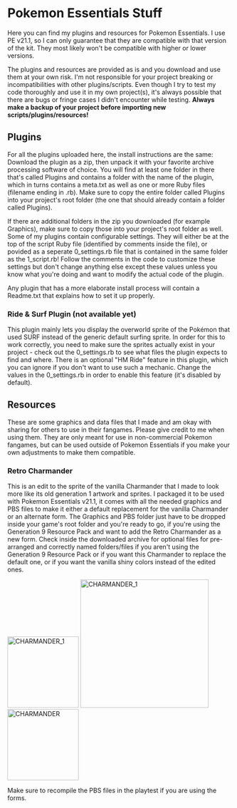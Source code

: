 # Pokemon Essentials Stuff
Here you can find my plugins and resources for Pokemon Essentials.
I use PE v21.1, so I can only guarantee that they are compatible with that version of the kit. They most likely won't be compatible with higher or lower versions.

The plugins and resources are provided as is and you download and use them at your own risk. I'm not responsible for your project breaking or incompatibilities with other plugins/scripts. Even though I try to test my code thoroughly and use it in my own project(s), it's always possible that there are bugs or fringe cases I didn't encounter while testing. **Always make a backup of your project before importing new scripts/plugins/resources!**

## Plugins
For all the plugins uploaded here, the install instructions are the same: Download the plugin as a zip, then unpack it with your favorite archive processing software of choice. You will find at least one folder in there that's called Plugins and contains a folder with the name of the plugin, which in turns contains a meta.txt as well as one or more Ruby files (filename ending in .rb). Make sure to copy the entire folder called Plugins into your project's root folder (the one that should already contain a folder called Plugins).

If there are additional folders in the zip you downloaded (for example Graphics), make sure to copy those into your project's root folder as well.
Some of my plugins contain configurable settings. They will either be at the top of the script Ruby file (identified by comments inside the file), or povided as a seperate 0_settings.rb file that is contained in the same folder as the 1_script.rb! Follow the comments in the code to customize these settings but don't change anything else except these values unless you know what you're doing and want to modify the actual code of the plugin.

Any plugin that has a more elaborate install process will contain a Readme.txt that explains how to set it up properly.
### Ride & Surf Plugin (not available yet)
This plugin mainly lets you display the overworld sprite of the Pokémon that used SURF instead of the generic default surfing sprite.
In order for this to work correctly, you need to make sure the sprites actually exist in your project - check out the 0_settings.rb to see what files the plugin expects to find and where.
There is an optional "HM Ride" feature in this plugin, which you can ignore if you don't want to use such a mechanic. Change the values in the 0_settings.rb in order to enable this feature (it's disabled by default).

## Resources
These are some graphics and data files that I made and am okay with sharing for others to use in their fangames.
Please give credit to me when using them. They are only meant for use in non-commercial Pokemon fangames, but can be used outside of Pokemon Essentials if you make your own adjustments to make them compatible.
### Retro Charmander
This is an edit to the sprite of the vanilla Charmander that I made to look more like its old generation 1 artwork and sprites.
I packaged it to be used with Pokemon Essentials v21.1, it comes with all the needed graphics and PBS files to make it either a default replacement for the vanilla Charmander or an alternate form. The Graphics and PBS folder just have to be dropped inside your game's root folder and you're ready to go, if you're using the Generation 9 Resource Pack and want to add the Retro Charmander as a new form.
Check inside the downloaded archive for optional files for pre-arranged and correctly named folders/files if you aren't using the Generation 9 Resource Pack or if you want this Charmander to replace the default one, or if you want the vanilla shiny colors instead of the edited ones.

<img width="160" height="160" alt="CHARMANDER_1" src="https://github.com/user-attachments/assets/c2c392ce-ce9d-4dee-875b-856d04f2daad" /> <img width="288" height="288" alt="CHARMANDER_1" src="https://github.com/user-attachments/assets/4ae62584-7e8f-431a-a7eb-e8ae5ac2d3dc" /> <img width="160" height="160" alt="CHARMANDER" src="https://github.com/user-attachments/assets/a3be30fe-9386-4bbc-adfe-d92fff4cab16" />

Make sure to recompile the PBS files in the playtest if you are using the forms.
